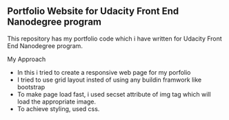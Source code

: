 Portfolio Website for Udacity Front End Nanodegree program
----------------------------------------------------------

This repository has my portfolio code which i have written for Udacity Front End Nanodegree program.

My Approach

- In this i tried to create a responsive web page for my porfolio
- I tried to use grid layout insted of using any buildin framwork like bootstrap
- To make page load fast, i used secset attribute of img tag which will load the appropriate image.
- To achieve styling, used css.